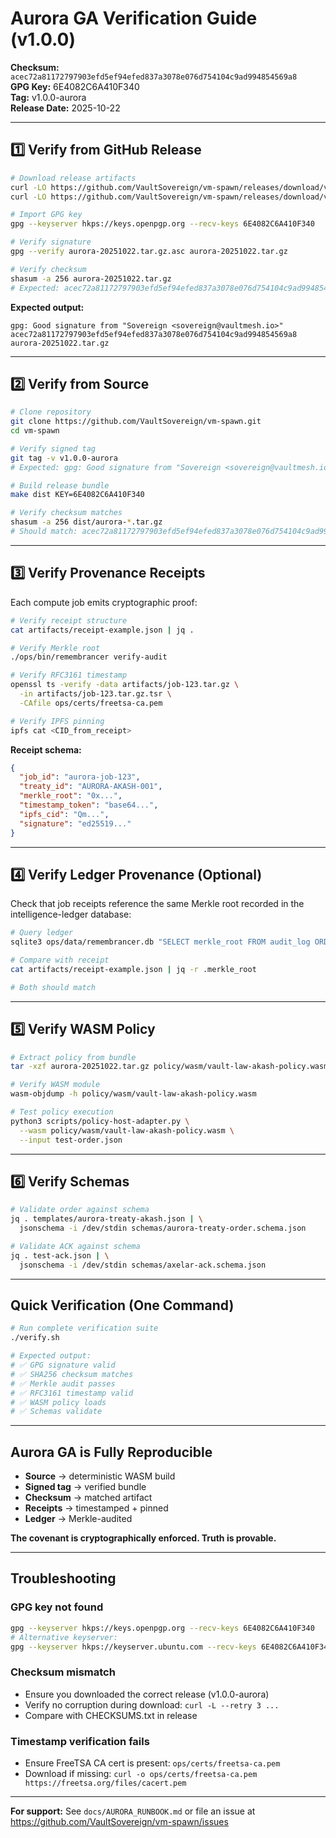 # Aurora GA Verification Guide (v1.0.0)

**Checksum:** `acec72a81172797903efd5ef94efed837a3078e076d754104c9ad994854569a8`  
**GPG Key:** 6E4082C6A410F340  
**Tag:** v1.0.0-aurora  
**Release Date:** 2025-10-22

---

## 1️⃣ Verify from GitHub Release

```bash
# Download release artifacts
curl -LO https://github.com/VaultSovereign/vm-spawn/releases/download/v1.0.0-aurora/aurora-20251022.tar.gz
curl -LO https://github.com/VaultSovereign/vm-spawn/releases/download/v1.0.0-aurora/aurora-20251022.tar.gz.asc

# Import GPG key
gpg --keyserver hkps://keys.openpgp.org --recv-keys 6E4082C6A410F340

# Verify signature
gpg --verify aurora-20251022.tar.gz.asc aurora-20251022.tar.gz

# Verify checksum
shasum -a 256 aurora-20251022.tar.gz
# Expected: acec72a81172797903efd5ef94efed837a3078e076d754104c9ad994854569a8
```

**Expected output:**
```
gpg: Good signature from "Sovereign <sovereign@vaultmesh.io>"
acec72a81172797903efd5ef94efed837a3078e076d754104c9ad994854569a8  aurora-20251022.tar.gz
```

---

## 2️⃣ Verify from Source

```bash
# Clone repository
git clone https://github.com/VaultSovereign/vm-spawn.git
cd vm-spawn

# Verify signed tag
git tag -v v1.0.0-aurora
# Expected: gpg: Good signature from "Sovereign <sovereign@vaultmesh.io>"

# Build release bundle
make dist KEY=6E4082C6A410F340

# Verify checksum matches
shasum -a 256 dist/aurora-*.tar.gz
# Should match: acec72a81172797903efd5ef94efed837a3078e076d754104c9ad994854569a8
```

---

## 3️⃣ Verify Provenance Receipts

Each compute job emits cryptographic proof:

```bash
# Verify receipt structure
cat artifacts/receipt-example.json | jq .

# Verify Merkle root
./ops/bin/remembrancer verify-audit

# Verify RFC3161 timestamp
openssl ts -verify -data artifacts/job-123.tar.gz \
  -in artifacts/job-123.tar.gz.tsr \
  -CAfile ops/certs/freetsa-ca.pem

# Verify IPFS pinning
ipfs cat <CID_from_receipt>
```

**Receipt schema:**
```json
{
  "job_id": "aurora-job-123",
  "treaty_id": "AURORA-AKASH-001",
  "merkle_root": "0x...",
  "timestamp_token": "base64...",
  "ipfs_cid": "Qm...",
  "signature": "ed25519..."
}
```

---

## 4️⃣ Verify Ledger Provenance (Optional)

Check that job receipts reference the same Merkle root recorded in the intelligence-ledger database:

```bash
# Query ledger
sqlite3 ops/data/remembrancer.db "SELECT merkle_root FROM audit_log ORDER BY timestamp DESC LIMIT 1;"

# Compare with receipt
cat artifacts/receipt-example.json | jq -r .merkle_root

# Both should match
```

---

## 5️⃣ Verify WASM Policy

```bash
# Extract policy from bundle
tar -xzf aurora-20251022.tar.gz policy/wasm/vault-law-akash-policy.wasm

# Verify WASM module
wasm-objdump -h policy/wasm/vault-law-akash-policy.wasm

# Test policy execution
python3 scripts/policy-host-adapter.py \
  --wasm policy/wasm/vault-law-akash-policy.wasm \
  --input test-order.json
```

---

## 6️⃣ Verify Schemas

```bash
# Validate order against schema
jq . templates/aurora-treaty-akash.json | \
  jsonschema -i /dev/stdin schemas/aurora-treaty-order.schema.json

# Validate ACK against schema
jq . test-ack.json | \
  jsonschema -i /dev/stdin schemas/axelar-ack.schema.json
```

---

## Quick Verification (One Command)

```bash
# Run complete verification suite
./verify.sh

# Expected output:
# ✅ GPG signature valid
# ✅ SHA256 checksum matches
# ✅ Merkle audit passes
# ✅ RFC3161 timestamp valid
# ✅ WASM policy loads
# ✅ Schemas validate
```

---

## Aurora GA is Fully Reproducible

- **Source** → deterministic WASM build
- **Signed tag** → verified bundle
- **Checksum** → matched artifact
- **Receipts** → timestamped + pinned
- **Ledger** → Merkle-audited

**The covenant is cryptographically enforced. Truth is provable.**

---

## Troubleshooting

### GPG key not found
```bash
gpg --keyserver hkps://keys.openpgp.org --recv-keys 6E4082C6A410F340
# Alternative keyserver:
gpg --keyserver hkps://keyserver.ubuntu.com --recv-keys 6E4082C6A410F340
```

### Checksum mismatch
- Ensure you downloaded the correct release (v1.0.0-aurora)
- Verify no corruption during download: `curl -L --retry 3 ...`
- Compare with CHECKSUMS.txt in release

### Timestamp verification fails
- Ensure FreeTSA CA cert is present: `ops/certs/freetsa-ca.pem`
- Download if missing: `curl -o ops/certs/freetsa-ca.pem https://freetsa.org/files/cacert.pem`

---

**For support:** See `docs/AURORA_RUNBOOK.md` or file an issue at https://github.com/VaultSovereign/vm-spawn/issues
